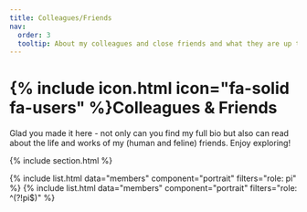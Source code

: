 ```yaml
---
title: Colleagues/Friends
nav:
  order: 3
  tooltip: About my colleagues and close friends and what they are up to
---
```


# {% include icon.html icon="fa-solid fa-users" %}Colleagues & Friends

Glad you made it here - not only can you find my full bio but also can read about the life and works of my (human and feline) friends. Enjoy exploring!

{% include section.html %}

{% include list.html data="members" component="portrait" filters="role: pi" %}
{% include list.html data="members" component="portrait" filters="role: ^(?!pi$)" %}
